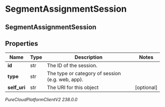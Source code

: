 # SegmentAssignmentSession

## SegmentAssignmentSession

## Properties

|Name | Type | Description | Notes|
|------------ | ------------- | ------------- | -------------|
| **id** | str | The ID of the session. | |
| **type** | str | The type or category of session (e.g. web, app). | |
| **self_uri** | str | The URI for this object | [optional] |



_PureCloudPlatformClientV2 238.0.0_
